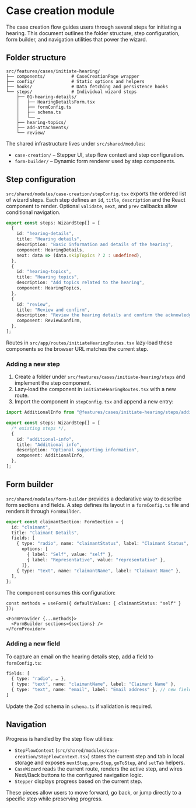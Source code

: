 # Case creation module

The case creation flow guides users through several steps for initiating a hearing. This document outlines the folder structure, step configuration, form builder, and navigation utilities that power the wizard.

## Folder structure

```
src/features/cases/initiate-hearing/
├── components/          # CaseCreationPage wrapper
├── config/              # Static options and helpers
├── hooks/               # Data fetching and persistence hooks
└── steps/               # Individual wizard steps
    ├── 01-hearing-details/
    │   ├── HearingDetailsForm.tsx
    │   ├── formConfig.ts
    │   ├── schema.ts
    │   └── …
    ├── hearing-topics/
    ├── add-attachments/
    └── review/
```

The shared infrastructure lives under `src/shared/modules`:

- `case-creation/` – Stepper UI, step flow context and step configuration.
- `form-builder/` – Dynamic form renderer used by step components.

## Step configuration

`src/shared/modules/case-creation/stepConfig.tsx` exports the ordered list of wizard steps. Each step defines an `id`, `title`, `description` and the React component to render. Optional `validate`, `next`, and `prev` callbacks allow conditional navigation.

```ts
export const steps: WizardStep[] = [
  {
    id: "hearing-details",
    title: "Hearing details",
    description: "Basic information and details of the hearing",
    component: HearingDetails,
    next: data => (data.skipTopics ? 2 : undefined),
  },
  {
    id: "hearing-topics",
    title: "Hearing topics",
    description: "Add topics related to the hearing",
    component: HearingTopics,
  },
  {
    id: "review",
    title: "Review and confirm",
    description: "Review the hearing details and confirm the acknowledgment",
    component: ReviewConfirm,
  },
];
```

Routes in `src/app/routes/initiateHearingRoutes.tsx` lazy‑load these components so the browser URL matches the current step.

### Adding a new step

1. Create a folder under `src/features/cases/initiate-hearing/steps` and implement the step component.
2. Lazy‑load the component in `initiateHearingRoutes.tsx` with a new route.
3. Import the component in `stepConfig.tsx` and append a new entry:

```ts
import AdditionalInfo from "@features/cases/initiate-hearing/steps/additional-info/AdditionalInfo";

export const steps: WizardStep[] = [
  /* existing steps */,
  {
    id: "additional-info",
    title: "Additional info",
    description: "Optional supporting information",
    component: AdditionalInfo,
  },
];
```

## Form builder

`src/shared/modules/form-builder` provides a declarative way to describe form sections and fields. A step defines its layout in a `formConfig.ts` file and renders it through `FormBuilder`.

```ts
export const claimantSection: FormSection = {
  id: "claimant",
  title: "Claimant Details",
  fields: [
    { type: "radio", name: "claimantStatus", label: "Claimant Status",
      options: [
        { label: "Self", value: "self" },
        { label: "Representative", value: "representative" },
      ]},
    { type: "text", name: "claimantName", label: "Claimant Name" },
  ],
};
```

The component consumes this configuration:

```tsx
const methods = useForm({ defaultValues: { claimantStatus: "self" } });

<FormProvider {...methods}>
  <FormBuilder sections={sections} />
</FormProvider>
```

### Adding a new field

To capture an email on the hearing details step, add a field to `formConfig.ts`:

```ts
fields: [
  { type: "radio", … },
  { type: "text", name: "claimantName", label: "Claimant Name" },
  { type: "text", name: "email", label: "Email address" }, // new field
]
```

Update the Zod schema in `schema.ts` if validation is required.

## Navigation

Progress is handled by the step flow utilities:

- `StepFlowContext` (`src/shared/modules/case-creation/StepFlowContext.tsx`) stores the current step and tab in local storage and exposes `nextStep`, `prevStep`, `goToStep`, and `setTab` helpers.
- `CaseWizard` reads the current route, renders the active step, and wires Next/Back buttons to the configured navigation logic.
- `Stepper` displays progress based on the current step.

These pieces allow users to move forward, go back, or jump directly to a specific step while preserving progress.

